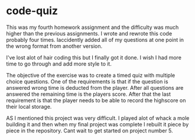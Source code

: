 # code-quiz
This was my fourth homework assignment and the difficulty was much higher than the previous assignments. I wrote and rewrote this code probably four times. Iaccidently added all of my questions at one point in the wrong format from another version. 

I've lost alot of hair coding this but I finally got it done. I wish I had more time to go through and add more style to it. 

The objective of the exercise was to create a timed quiz with multiple choice questions. One of the requirements is that if the question is answered wrong time is deducted from the player. After all questions are answered the remaining time is the players score. After that the last requirement is that the player needs to be able to record the highscore on their local storage. 

AS I mentioned this project was very difficult. I played alot of whack a mole building it and then when my final project was complete I rebuilt it piece by piece in the repository. Cant wait to get started on project number 5. 
